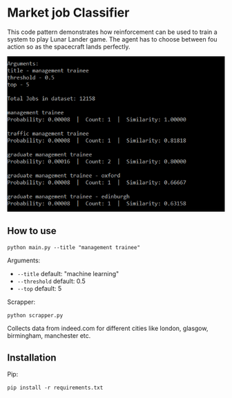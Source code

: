# Market job Classifier

This code pattern demonstrates how reinforcement can be used to train a system to play Lunar Lander game. The agent has to choose between fou action so as the spacecraft lands perfectly.

![output](/figures/output.png)

## How to use

    python main.py --title "management trainee"

Arguments:

* `--title` default: "machine learning"
* `--threshold` default: 0.5
* `--top` default: 5

Scrapper:

    python scrapper.py

Collects data from indeed.com for different cities like london, glasgow, birmingham, manchester etc.

## Installation

Pip:

    pip install -r requirements.txt
